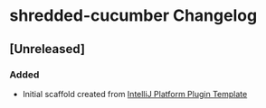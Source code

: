 <!-- Keep a Changelog guide -> https://keepachangelog.com -->

# shredded-cucumber Changelog

## [Unreleased]
### Added
- Initial scaffold created from [IntelliJ Platform Plugin Template](https://github.com/JetBrains/intellij-platform-plugin-template)
